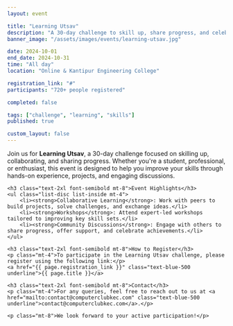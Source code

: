 ```yaml
---
layout: event

title: "Learning Utsav"
description: "A 30-day challenge to skill up, share progress, and celebrate. This challenge is a great way to engage with others and learn new skills. Participants can collaborate on projects, join discussions, and attend workshops tailored to improving their skills. The event focuses on collaborative learning, hands-on experience, and enhancing skill sets in a supportive environment."
banner_image: "/assets/images/events/learning-utsav.jpg"

date: 2024-10-01
end_date: 2024-10-31
time: "All day"
location: "Online & Kantipur Engineering College"

registration_link: "#"
participants: "720+ people registered"

completed: false

tags: ["challenge", "learning", "skills"]
published: true

custom_layout: false
---
```

<!-- Content -->


<div class="prose lg:prose-xl mx-auto">
    <p>Join us for <strong>Learning Utsav</strong>, a 30-day challenge focused on skilling up, collaborating, and sharing progress. Whether you're a student, professional, or enthusiast, this event is designed to help you improve your skills through hands-on experience, projects, and engaging discussions.</p>

    <h3 class="text-2xl font-semibold mt-8">Event Highlights</h3>
    <ul class="list-disc list-inside mt-4">
        <li><strong>Collaborative Learning</strong>: Work with peers to build projects, solve challenges, and exchange ideas.</li>
        <li><strong>Workshops</strong>: Attend expert-led workshops tailored to improving key skill sets.</li>
        <li><strong>Community Discussions</strong>: Engage with others to share progress, offer support, and celebrate achievements.</li>
    </ul>

    <h3 class="text-2xl font-semibold mt-8">How to Register</h3>
    <p class="mt-4">To participate in the Learning Utsav challenge, please register using the following link:</p>
    <a href="{{ page.registration_link }}" class="text-blue-500 underline">{{ page.title }}</a>

    <h3 class="text-2xl font-semibold mt-8">Contact</h3>
    <p class="mt-4">For any queries, feel free to reach out to us at <a href="mailto:contact@computerclubkec.com" class="text-blue-500 underline">contact@computerclubkec.com</a>.</p>

    <p class="mt-8">We look forward to your active participation!</p>
</div>
